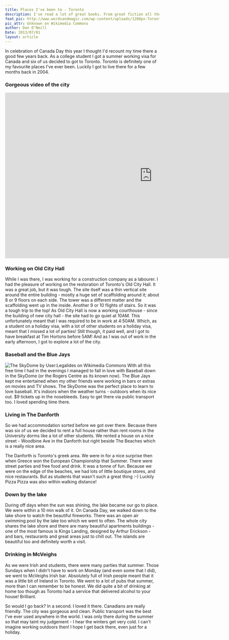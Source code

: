 ```yaml
---
title: Places I've been to - Toronto
description: I've read a lot of great books. From great fiction all the way through to really great travel books. Books have always been a big part of my life.
feat_pic: http://www.wordsandmagic.com/wp-content/uploads/1280px-Toronto.jpg
pic_attr: Unknown on Wikimedia Commons
author: Dan O’Neill
Date: 2013/07/01
layout: article
---
```


In celebration of Canada Day this year I thought I'd recount my time there a good few years back. As a college student I got a summer working visa for Canada and six of us decided to got to Toronto. Toronto is definitely one of my favourite places I've ever been. Luckily I got to live there for a few months back in 2004. 

### Gorgeous video of the city
<iframe src="http://player.vimeo.com/video/63647331" height="540" width="960" allowfullscreen="" frameborder="0"></iframe>

### Working on Old City Hall

While I was there, I was working for a construction company as a labourer. I had the pleasure of working on the restoration of Toronto's Old City Hall. It was a great job, but it was tough. The site itself was a thin vertical site around the entire building - mostly a huge set of scaffolding around it; about 8 or 9 floors on each side. The tower was a different matter and the scaffolding went up in the inside. Another 9 or 10 flights of stairs. So it was a tough trip to the top! As Old City Hall is now a working courthouse - since the building of new city hall - the site had to go quiet at 10AM. This unfortunately meant that I was required to be in work at 4:50AM. Which, as a student on a holiday visa, with a lot of other students on a holiday visa, meant that I missed a lot of parties! Still though, it paid well, and I got to have breakfast at Tim Hortons before 5AM! And as I was out of work in the early afternoon, I got to explore a lot of the city. 

### Baseball and the Blue Jays

![The SkyDome by User:Legalides on Wikimedia Commons](http://wordsandmagic.com/wp-content/uploads/576px-Skydome_seen_from_CN_tower.jpg)
With all this free time I had in the evenings I managed to fall in love with Baseball down in the SkyDome (or the Rogers Centre as its known now). The Blue Jays kept me entertained when my other friends were working in bars or extras on movies and TV shows. The SkyDome was the perfect place to learn to love baseball. It's indoors when the weather turns - outdoors when its nice out. $9 tickets up in the nosebleeds. Easy to get there via public transport too. I loved spending time there. 

### Living in The Danforth

So we had accommodation sorted before we got over there. Because there was six of us we decided to rent a full house rather than rent rooms in the University dorms like a lot of other students. We rented a house on a nice street - Woodbine Ave in the Danforth but right beside The Beaches which is a really nice area. 

The Danforth is Toronto's greek area. We were in for a nice surprise then when Greece won the European Championship that Summer. There were street parties and free food and drink. It was a tonne of fun. Because we were on the edge of the beaches, we had lots of little boutique stores, and nice restaurants. But as students that wasn't such a great thing :-) Luckily Pizza Pizza was also within walking distance! 

### Down by the lake

During off days when the sun was shining, the lake became our go to place. We were within a 10 min walk of it. On Canada Day, we walked down to the lake shore to watch the beautiful fireworks. There was an open air swimming pool by the lake too which we went to often. The whole city shares the lake shore and there are many beautiful apartments buildings - one of the most famous is Kings Landing, designed by Arthur Erickson - and bars, restaurants and great areas just to chill out. The islands are beautiful too and definitely worth a visit. 

### Drinking in McVeighs

As we were Irish and students, there were many parties that summer. Those Sundays when I didn't have to work on Monday (and even some that I did), we went to McVeighs Irish bar. Absolutely full of Irish people meant that it was a little bit of Ireland in Toronto. We went to a lot of pubs that summer, more than I can remember to be honest. We did quite a bit of drinking at home too though as Toronto had a service that delivered alcohol to your house! Brilliant. 

So would I go back? In a second. I loved it there. Canadians are really friendly. The city was gorgeous and clean. Public transport was the best I've ever used anywhere in the world. I was only there during the summer so that may taint my judgement - I hear the winters get very cold. I can't imagine working outdoors then! I hope I get back there, even just for a holiday.
